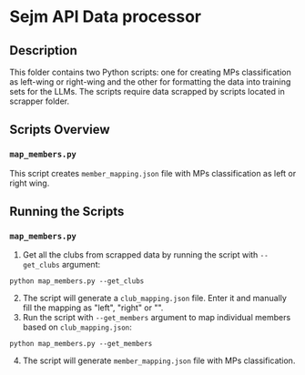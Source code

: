 # Sejm API Data processor

## Description
This folder contains two Python scripts: one for creating MPs classification as left-wing or right-wing and the other for formatting the data into training sets for the LLMs. The scripts require data scrapped by scripts located in scrapper folder.

## Scripts Overview

### `map_members.py`
This script creates `member_mapping.json` file with MPs classification as left or right wing.

## Running the Scripts

### `map_members.py`
1. Get all the clubs from scrapped data by running the script with `--get_clubs` argument:
```
python map_members.py --get_clubs
```
2. The script will generate a `club_mapping.json` file. Enter it and manually fill the mapping as "left", "right" or "".
3. Run the script with `--get_members` argument to map individual members based on `club_mapping.json`:
```
python map_members.py --get_members
```
4. The script will generate `member_mapping.json` file with MPs classification.